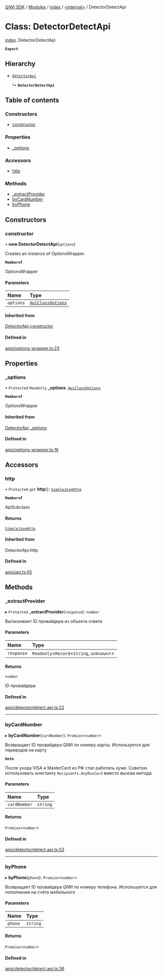 [QIWI SDK](../README.md) / [Modules](../modules.md) / [index](../modules/index.md) / [<internal\>](../modules/index._internal_.md) / DetectorDetectApi

# Class: DetectorDetectApi

[index](../modules/index.md).[<internal>](../modules/index._internal_.md).DetectorDetectApi

**`Export`**

## Hierarchy

- [`DetectorApi`](index._internal_.DetectorApi.md)

  ↳ **`DetectorDetectApi`**

## Table of contents

### Constructors

- [constructor](index._internal_.DetectorDetectApi.md#constructor)

### Properties

- [\_options](index._internal_.DetectorDetectApi.md#_options)

### Accessors

- [http](index._internal_.DetectorDetectApi.md#http)

### Methods

- [\_extractProvider](index._internal_.DetectorDetectApi.md#_extractprovider)
- [byCardNumber](index._internal_.DetectorDetectApi.md#bycardnumber)
- [byPhone](index._internal_.DetectorDetectApi.md#byphone)

## Constructors

### constructor

• **new DetectorDetectApi**(`options`)

Creates an instance of OptionsWrapper.

**`Memberof`**

OptionsWrapper

#### Parameters

| Name | Type |
| :------ | :------ |
| `options` | [`ApiClassOptions`](../interfaces/index._internal_.ApiClassOptions.md) |

#### Inherited from

[DetectorApi](index._internal_.DetectorApi.md).[constructor](index._internal_.DetectorApi.md#constructor)

#### Defined in

[apis/options-wrapper.ts:23](https://github.com/AlexXanderGrib/node-qiwi-sdk/blob/4602c58/src/apis/options-wrapper.ts#L23)

## Properties

### \_options

• `Protected` `Readonly` **\_options**: [`ApiClassOptions`](../interfaces/index._internal_.ApiClassOptions.md)

**`Memberof`**

OptionsWrapper

#### Inherited from

[DetectorApi](index._internal_.DetectorApi.md).[_options](index._internal_.DetectorApi.md#_options)

#### Defined in

[apis/options-wrapper.ts:16](https://github.com/AlexXanderGrib/node-qiwi-sdk/blob/4602c58/src/apis/options-wrapper.ts#L16)

## Accessors

### http

• `Protected` `get` **http**(): [`SimpleJsonHttp`](index.QIWI.SimpleJsonHttp.md)

**`Memberof`**

ApiSubclass

#### Returns

[`SimpleJsonHttp`](index.QIWI.SimpleJsonHttp.md)

#### Inherited from

DetectorApi.http

#### Defined in

[apis/api.ts:55](https://github.com/AlexXanderGrib/node-qiwi-sdk/blob/4602c58/src/apis/api.ts#L55)

## Methods

### \_extractProvider

▸ `Protected` **_extractProvider**(`response`): `number`

Вытаскивает ID провайдера из объекта ответа

#### Parameters

| Name | Type |
| :------ | :------ |
| `response` | `Readonly`<`Record`<`string`, `unknown`\>\> |

#### Returns

`number`

ID провайдера

#### Defined in

[apis/detector/detect.api.ts:22](https://github.com/AlexXanderGrib/node-qiwi-sdk/blob/4602c58/src/apis/detector/detect.api.ts#L22)

___

### byCardNumber

▸ **byCardNumber**(`cardNumber`): `Promise`<`number`\>

Возвращает ID провайдера QIWI по номеру карты.
Используется для переводов на карту

**`Note`**

После ухода VISA и MasterCard из РФ стал работать хуже.
Советую использовать константу `Recipients.AnyRusCard` вместо вызова метода.

#### Parameters

| Name | Type |
| :------ | :------ |
| `cardNumber` | `string` |

#### Returns

`Promise`<`number`\>

#### Defined in

[apis/detector/detect.api.ts:53](https://github.com/AlexXanderGrib/node-qiwi-sdk/blob/4602c58/src/apis/detector/detect.api.ts#L53)

___

### byPhone

▸ **byPhone**(`phone`): `Promise`<`number`\>

Возвращает ID провайдера QIWI по номеру телефона.
Используется для пополнения на счёта мобильного

#### Parameters

| Name | Type |
| :------ | :------ |
| `phone` | `string` |

#### Returns

`Promise`<`number`\>

#### Defined in

[apis/detector/detect.api.ts:36](https://github.com/AlexXanderGrib/node-qiwi-sdk/blob/4602c58/src/apis/detector/detect.api.ts#L36)
